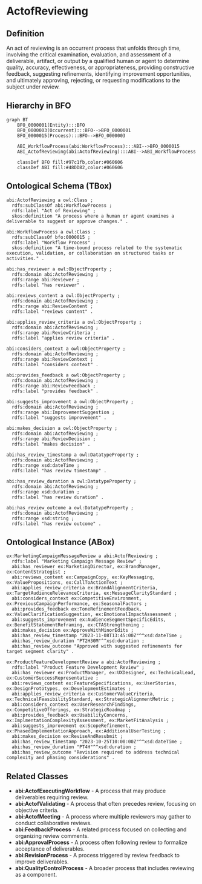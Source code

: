 # ActofReviewing

## Definition
An act of reviewing is an occurrent process that unfolds through time, involving the critical examination, evaluation, and assessment of a deliverable, artifact, or output by a qualified human or agent to determine quality, accuracy, effectiveness, or appropriateness, providing constructive feedback, suggesting refinements, identifying improvement opportunities, and ultimately approving, rejecting, or requesting modifications to the subject under review.

## Hierarchy in BFO
```mermaid
graph BT
    BFO_0000001(Entity):::BFO
    BFO_0000003(Occurrent):::BFO-->BFO_0000001
    BFO_0000015(Process):::BFO-->BFO_0000003
    
    ABI_WorkflowProcess(abi:WorkflowProcess):::ABI-->BFO_0000015
    ABI_ActofReviewing(abi:ActofReviewing):::ABI-->ABI_WorkflowProcess
    
    classDef BFO fill:#97c1fb,color:#060606
    classDef ABI fill:#48DD82,color:#060606
```

## Ontological Schema (TBox)
```turtle
abi:ActofReviewing a owl:Class ;
  rdfs:subClassOf abi:WorkflowProcess ;
  rdfs:label "Act of Reviewing" ;
  skos:definition "A process where a human or agent examines a deliverable to suggest or approve changes." .

abi:WorkflowProcess a owl:Class ;
  rdfs:subClassOf bfo:0000015 ;
  rdfs:label "Workflow Process" ;
  skos:definition "A time-bound process related to the systematic execution, validation, or collaboration on structured tasks or activities." .

abi:has_reviewer a owl:ObjectProperty ;
  rdfs:domain abi:ActofReviewing ;
  rdfs:range abi:Reviewer ;
  rdfs:label "has reviewer" .

abi:reviews_content a owl:ObjectProperty ;
  rdfs:domain abi:ActofReviewing ;
  rdfs:range abi:ReviewContent ;
  rdfs:label "reviews content" .

abi:applies_review_criteria a owl:ObjectProperty ;
  rdfs:domain abi:ActofReviewing ;
  rdfs:range abi:ReviewCriteria ;
  rdfs:label "applies review criteria" .

abi:considers_context a owl:ObjectProperty ;
  rdfs:domain abi:ActofReviewing ;
  rdfs:range abi:ReviewContext ;
  rdfs:label "considers context" .

abi:provides_feedback a owl:ObjectProperty ;
  rdfs:domain abi:ActofReviewing ;
  rdfs:range abi:ReviewFeedback ;
  rdfs:label "provides feedback" .

abi:suggests_improvement a owl:ObjectProperty ;
  rdfs:domain abi:ActofReviewing ;
  rdfs:range abi:ImprovementSuggestion ;
  rdfs:label "suggests improvement" .

abi:makes_decision a owl:ObjectProperty ;
  rdfs:domain abi:ActofReviewing ;
  rdfs:range abi:ReviewDecision ;
  rdfs:label "makes decision" .

abi:has_review_timestamp a owl:DatatypeProperty ;
  rdfs:domain abi:ActofReviewing ;
  rdfs:range xsd:dateTime ;
  rdfs:label "has review timestamp" .

abi:has_review_duration a owl:DatatypeProperty ;
  rdfs:domain abi:ActofReviewing ;
  rdfs:range xsd:duration ;
  rdfs:label "has review duration" .

abi:has_review_outcome a owl:DatatypeProperty ;
  rdfs:domain abi:ActofReviewing ;
  rdfs:range xsd:string ;
  rdfs:label "has review outcome" .
```

## Ontological Instance (ABox)
```turtle
ex:MarketingCampaignMessageReview a abi:ActofReviewing ;
  rdfs:label "Marketing Campaign Message Review" ;
  abi:has_reviewer ex:MarketingDirector, ex:BrandManager, ex:ContentStrategist ;
  abi:reviews_content ex:CampaignCopy, ex:KeyMessaging, ex:ValuePropositions, ex:CallToActionText ;
  abi:applies_review_criteria ex:BrandAlignmentCriteria, ex:TargetAudienceRelevanceCriteria, ex:MessageClarityStandard ;
  abi:considers_context ex:CompetitiveEnvironment, ex:PreviousCampaignPerformance, ex:SeasonalFactors ;
  abi:provides_feedback ex:ToneRefinementFeedback, ex:ValueClarificationSuggestion, ex:EmotionalImpactAssessment ;
  abi:suggests_improvement ex:AudienceSegmentSpecificEdits, ex:BenefitStatementReframing, ex:CTAStrengthening ;
  abi:makes_decision ex:ApproveWithMinorEdits ;
  abi:has_review_timestamp "2023-11-08T13:45:00Z"^^xsd:dateTime ;
  abi:has_review_duration "PT2H30M"^^xsd:duration ;
  abi:has_review_outcome "Approved with suggested refinements for target segment clarity" .

ex:ProductFeatureDevelopmentReview a abi:ActofReviewing ;
  rdfs:label "Product Feature Development Review" ;
  abi:has_reviewer ex:ProductManager, ex:UXDesigner, ex:TechnicalLead, ex:CustomerSuccessRepresentative ;
  abi:reviews_content ex:FeatureSpecifications, ex:UserStories, ex:DesignPrototypes, ex:DevelopmentEstimates ;
  abi:applies_review_criteria ex:CustomerValueCriteria, ex:TechnicalFeasibilityStandard, ex:StrategicAlignmentMetric ;
  abi:considers_context ex:UserResearchFindings, ex:CompetitiveOfferings, ex:StrategicRoadmap ;
  abi:provides_feedback ex:UsabilityConcerns, ex:ImplmentationComplexityAssessment, ex:MarketFitAnalysis ;
  abi:suggests_improvement ex:ScopeRefinement, ex:PhasedImplementationApproach, ex:AdditionalUserTesting ;
  abi:makes_decision ex:ReviseAndResubmit ;
  abi:has_review_timestamp "2023-10-25T10:00:00Z"^^xsd:dateTime ;
  abi:has_review_duration "PT4H"^^xsd:duration ;
  abi:has_review_outcome "Revision required to address technical complexity and phasing considerations" .
```

## Related Classes
- **abi:ActofExecutingWorkflow** - A process that may produce deliverables requiring review.
- **abi:ActofValidating** - A process that often precedes review, focusing on objective criteria.
- **abi:ActofMeeting** - A process where multiple reviewers may gather to conduct collaborative reviews.
- **abi:FeedbackProcess** - A related process focused on collecting and organizing review comments.
- **abi:ApprovalProcess** - A process often following review to formalize acceptance of deliverables.
- **abi:RevisionProcess** - A process triggered by review feedback to improve deliverables.
- **abi:QualityControlProcess** - A broader process that includes reviewing as a component. 